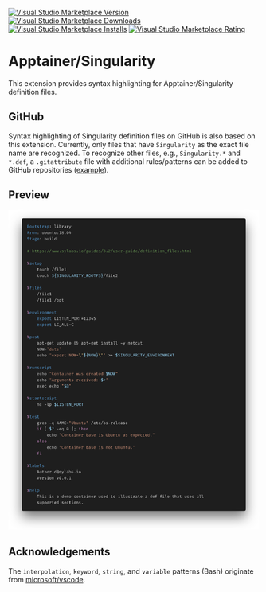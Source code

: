 [![Visual Studio Marketplace Version](https://img.shields.io/visual-studio-marketplace/v/onnovalkering.vscode-singularity)](https://marketplace.visualstudio.com/items?itemName=onnovalkering.vscode-singularity)
[![Visual Studio Marketplace Downloads](https://img.shields.io/visual-studio-marketplace/d/onnovalkering.vscode-singularity)](https://marketplace.visualstudio.com/items?itemName=onnovalkering.vscode-singularity)
[![Visual Studio Marketplace Installs](https://img.shields.io/visual-studio-marketplace/i/onnovalkering.vscode-singularity)](https://marketplace.visualstudio.com/items?itemName=onnovalkering.vscode-singularity)
[![Visual Studio Marketplace Rating](https://img.shields.io/visual-studio-marketplace/r/onnovalkering.vscode-singularity)](https://marketplace.visualstudio.com/items?itemName=onnovalkering.vscode-singularity)

# Apptainer/Singularity

This extension provides syntax highlighting for Apptainer/Singularity definition files.

## GitHub
Syntax highlighting of Singularity definition files on GitHub is also based on this extension. 
Currently, only files that have `Singularity` as the exact file name are recognized. 
To recognize other files, e.g., `Singularity.*` and `*.def`, a `.gitattribute` file with additional rules/patterns can be added to GitHub repositories ([example](https://github.com/onnovalkering/vscode-singularity/blob/master/.gitattributes)).

## Preview

<img src="https://raw.githubusercontent.com/onnovalkering/vscode-singularity/master/images/preview.png" alt="preview" width="900"/>

## Acknowledgements
The `interpolation`, `keyword`, `string`, and `variable` patterns (Bash) originate from [microsoft/vscode](https://github.com/microsoft/vscode).